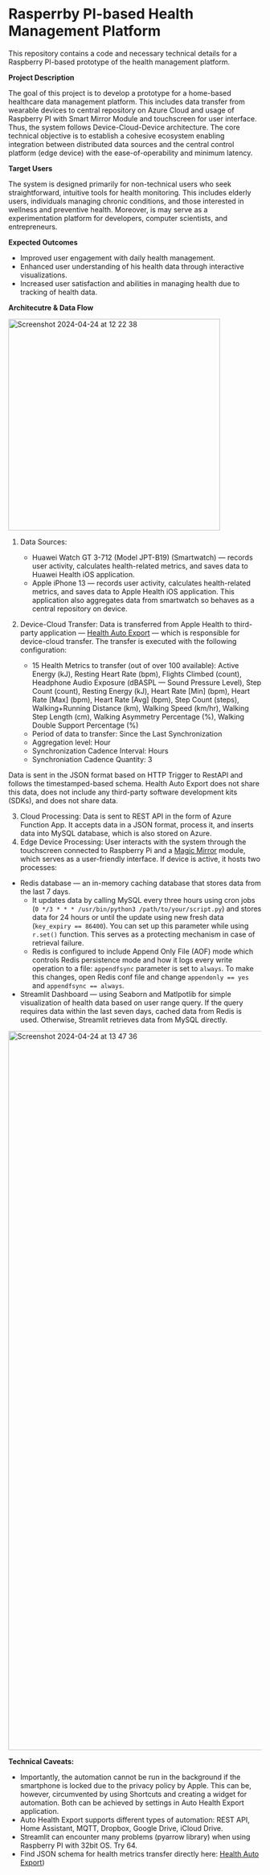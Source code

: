 # Rasperrby PI-based Health Management Platform

This repository contains a code and necessary technical details for a Raspberry PI-based prototype of the health management platform. 

**Project Description**

The goal of this project is to develop a prototype for a home-based healthcare data management platform. This includes data transfer from wearable devices to central repository on Azure Cloud and usage of Raspberry PI with Smart Mirror Module and touchscreen for user interface. Thus, the system follows Device-Cloud-Device architecture.  The core technical objective is to establish a cohesive ecosystem enabling integration between distributed data sources and the central control platform (edge device) with the ease-of-operability and minimum latency.

**Target Users**

The system is designed primarily for non-technical users who seek straightforward, intuitive tools for health monitoring. This includes elderly users, individuals managing chronic conditions, and those interested in wellness and preventive health. Moreover, is may serve as a experimentation platform for developers, computer scientists, and entrepreneurs. 

**Expected Outcomes**

* Improved user engagement with daily health management.
* Enhanced user understanding of his health data through interactive visualizations.
* Increased user satisfaction and abilities in managing health due to tracking of health data.

**Architecutre & Data Flow**

<img width="421" alt="Screenshot 2024-04-24 at 12 22 38" src="https://github.com/barto-official/health_mirror/assets/125658269/c8db2040-3122-4171-b227-da6354e5bb00">

1. Data Sources:
   * Huawei Watch GT 3-712 (Model JPT-B19) (Smartwatch) — records user activity, calculates health-related metrics, and saves data to Huawei Health iOS application.
   * Apple iPhone 13 — records user activity, calculates health-related metrics, and saves data to Apple Health iOS application. This application also aggregates data from smartwatch so behaves as a central repository on device.

2. Device-Cloud Transfer: Data is transferred from Apple Health to third-party application — [Health Auto Export](https://github.com/Lybron/health-auto-export) — which is responsible for device-cloud transfer. The transfer is executed with the following configuration:
   * 15 Health Metrics to transfer (out of over 100 available): Active Energy (kJ), Resting Heart Rate (bpm), Flights Climbed (count), Headphone Audio Exposure (dBASPL — Sound Pressure Level), Step Count (count), Resting Energy (kJ), Heart Rate [Min] (bpm), Heart Rate [Max] (bpm), Heart Rate [Avg] (bpm), Step Count (steps), Walking+Running Distance (km), Walking Speed (km/hr), Walking Step Length (cm), Walking Asymmetry Percentage (%), Walking Double Support Percentage (%)
   * Period of data to transfer: Since the Last Synchronization
   * Aggregation level: Hour
   * Synchronization Cadence Interval: Hours
   * Synchroniation Cadence Quantity: 3

  Data is sent in the JSON format based on HTTP Trigger to RestAPI and follows the timestamped-based schema. Health Auto Export does not share this data, does not include any third-party software development kits (SDKs), and does not    share data.

3. Cloud Processing: Data is sent to REST API in the form of Azure Function App. It accepts data in a JSON format, process it, and inserts data into MySQL database, which is also stored on Azure. 
4. Edge Device Processing: User interacts with the system through the touchscreen connected to Raspberry Pi and a [Magic Mirror](https://magicmirror.builders/) module, which serves as a user-friendly interface. If device is active, it hosts two processes:
  * Redis database —  an in-memory caching database that stores data from the last 7 days.
    * It updates data by calling MySQL every three hours using cron jobs (`0 */3 * * * /usr/bin/python3 /path/to/your/script.py`) and stores data for 24 hours or until the update using new fresh data (`key_expiry == 86400`). You can set up this parameter while using `r.set()` function. This serves as a protecting mechanism in case of retrieval failure.
    * Redis is configured to include Append Only File (AOF) mode which controls Redis persistence mode and how it logs every write operation to a file: `appendfsync` parameter is set to `always`. To make this changes, open Redis conf file and change `appendonly == yes` and `appendfsync == always`.
  * Streamlit Dashboard — using Seaborn and Matlpotlib for simple visualization of health data based on user range query. If the query requires data within the last seven days, cached data from Redis is used. Otherwise, Streamlit retrieves data from MySQL directly.

<img width="1431" alt="Screenshot 2024-04-24 at 13 47 36" src="https://github.com/barto-official/health_mirror/assets/125658269/c88abfef-7f64-4ba8-afc2-cb2e9a1c41f8">


**Technical Caveats:**
* Importantly, the automation cannot be run in the background if the smartphone is locked due to the privacy policy by Apple. This can be, however, circumvented by using Shortcuts and creating a widget for automation. Both can be achieved by settings in Auto Health Export application. 
* Auto Health Export supports different types of automation: REST API,  Home Assistant, MQTT, Dropbox, Google Drive, iCloud Drive.
* Streamlit can encounter many problems (pyarrow library) when using Raspberry PI with 32bit OS. Try 64.
* Find JSON schema for health metrics transfer directly here: [Health Auto Export](https://github.com/Lybron/health-auto-export/wiki/API-Export---JSON-Format)) 

